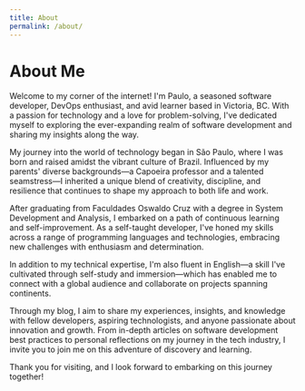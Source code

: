 ```yaml
---
title: About
permalink: /about/
---
```


# About Me

Welcome to my corner of the internet! I'm Paulo, a seasoned software developer, DevOps enthusiast, and avid learner based in Victoria, BC. With a passion for technology and a love for problem-solving, I've dedicated myself to exploring the ever-expanding realm of software development and sharing my insights along the way.

My journey into the world of technology began in São Paulo, where I was born and raised amidst the vibrant culture of Brazil. Influenced by my parents' diverse backgrounds—a Capoeira professor and a talented seamstress—I inherited a unique blend of creativity, discipline, and resilience that continues to shape my approach to both life and work.

After graduating from Faculdades Oswaldo Cruz with a degree in System Development and Analysis, I embarked on a path of continuous learning and self-improvement. As a self-taught developer, I've honed my skills across a range of programming languages and technologies, embracing new challenges with enthusiasm and determination.

In addition to my technical expertise, I'm also fluent in English—a skill I've cultivated through self-study and immersion—which has enabled me to connect with a global audience and collaborate on projects spanning continents.

Through my blog, I aim to share my experiences, insights, and knowledge with fellow developers, aspiring technologists, and anyone passionate about innovation and growth. From in-depth articles on software development best practices to personal reflections on my journey in the tech industry, I invite you to join me on this adventure of discovery and learning.

Thank you for visiting, and I look forward to embarking on this journey together!